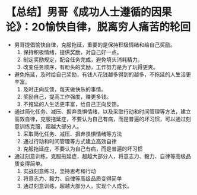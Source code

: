# 【总结】男哥《成功人士遵循的因果论》：20愉快自律，脱离穷人痛苦的轮回

-   男哥提倡愉快自律，克服拖延，重要的是保持积极情绪和给自己奖励。
    1.  保持积极情绪，提供奖励，对自己好一点。
    2.  制定奖励规定，配合任务完成，避免填头消耗精力。
    3.  改变任务顺序，有盼头的奖励，工作努力是为了玩得更爽。
-   避免拖延，及时给自己奖励，有钱人花钱越多得到的越多，不拖延的人生活更丰富。
    1.  及时正向反馈，每天做快乐的事情。
    2.  奖励自己，提高工作强度，赚更多钱。
    3.  不拖延的人生活更丰富，给自己正向反馈。
-   通过简化任务、减压、摒弃畏惧情绪，以及采取行动和时间管理等方法，建立高效自律，克服拖延症，不要认为自己有病，而是普遍的坏习惯，可以通过刻意训练克服，超越大部分人。
    1.  采取简化任务、减压、摒弃畏惧情绪等方法
    2.  通过行动和时间管理等方式建立高效自律
    3.  克服拖延症，不要认为自己有病，而是普遍的坏习惯
-   通过刻意训练，克服拖延症，超越大部分人，将意志力、毅力、自律等高级品质变得简单。
    1.  实战刻意练习，坚持思考和行动
    2.  将意志力、毅力、自律等高级品质变得简单
    3.  通过刻意训练，超越大部分人，实现个人成长。